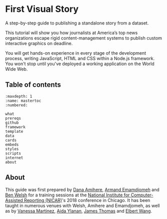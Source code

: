 ```{include} _templates/nav.html
```

# First Visual Story

A step-by-step guide to publishing a standalone story from a dataset.

This tutorial will show you how journalists at America’s top news organizations escape rigid content-management systems to publish custom interactive graphics on deadline.

You will get hands-on experience in every stage of the development process, writing JavaScript, HTML and CSS within a Node.js framework. You won't stop until you've deployed a working application on the World Wide Web.

## Table of contents

```{toctree}
:maxdepth: 1
:name: mastertoc
:numbered:

what
prereqs
github
framework
template
data
cards
embeds
styles
scripts
internet
about
```

## About

This guide was first prepared by [Dana Amihere](http://damihere.com), [Armand Emamdjomeh](http://emamd.net) and [Ben Welsh](http://palewi.re/who-is-ben-welsh/) for a training sessions at the [National Institute for Computer-Assisted Reporting (NICAR)](http://data.nicar.org/)'s 2018 conference in Chicago. It has been taught in numerous venues with Welsh, Amihere and Emamdjomeh, as well as by [Vanessa Martinez](https://www.vanessa-martinez.com/), [Aida Ylanan](https://www.linkedin.com/in/a1daylanan/), [James Thomas](https://www.nytimes.com/by/james-thomas) and [Elbert Wang](https://www.linkedin.com/in/elbert-wang-9331691b5/).
